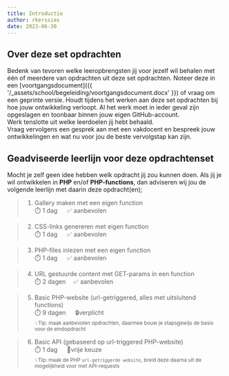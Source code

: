 ```yaml
---
title: Introductie
author: rkerssies
date: 2023-06-30
---
```


## Over deze set opdrachten
Bedenk van tevoren welke leeropbrengsten jij voor jezelf wil behalen met één of meerdere van opdrachten
uit deze set opdrachten. Noteer deze in een [voortgangsdocument]({{ '/_assets/school/begeleiding/voortgangsdocument.docx' }})
of vraag om een geprinte versie. Houdt tijdens het werken aan deze set opdrachten bij hoe jouw ontwikkeling verloopt.
Al het werk moet in ieder geval zijn opgeslagen en toonbaar binnen jouw eigen GitHub-account.   
Werk tenslotte uit welke leerdoelen jij hebt behaald. <br>
Vraag vervolgens een gesprek aan met een vakdocent en bespreek jouw ontwikkelingen en wat nu voor jou de beste vervolgstap kan zijn.


## Geadviseerde leerlijn voor deze opdrachtenset
Mocht je zelf geen idee hebben welk opdracht jij zou kunnen doen.
Als jij je wil ontwikkelen in **PHP** en/of **PHP-functions**, dan adviseren wij jou de
volgende leerlijn met daarin deze opdracht(en);
> 1.  Gallery maken met een eigen function<br>
> ⏱️ 1 dag &emsp; ✅ aanbevolen

> 2. CSS-links genereren met eigen function<br>
> ⏱️ 1 dag &emsp; ✅ aanbevolen

> 3. PHP-files inlezen met een eigen function<br>
> ⏱️ 1 dag &emsp; ✅ aanbevolen

> 4. URL gestuurde content met GET-params in een function<br>
> ⏱️ 2 dagen &emsp;✅ aanbevolen

> 5. Basic PHP-website (url-getriggered, alles met uitsluitend functions)<br>
> ⏱️ 9 dagen &emsp; 🔒verplicht<br>
> <small>💡Tip: maak aanbevolen opdrachten, daarmee bouw je stapsgewijs de basis voor de eindopdracht</small>


> 6. Basic API (gebaseerd op url-triggered PHP-website) <br>
> ⏱️ 1 dag &emsp;  🪽vrije keuze<br>
> <small>💡Tip: maak de PHP `url-getriggerde website`, breid deze daarna uit de mogelijkheid voor met API-requests</small>
